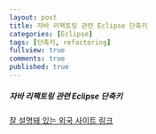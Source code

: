 ```yaml
---
layout: post
title: 자바 리팩토링 관련 Eclipse 단축키
categories: [Eclipse]
tags: [단축키, refactoring]
fullview: true
comments: true
published: true
---
```

##### 자바 리팩토링 관련 Eclipse 단축키

[잘 설명돼 있는 외국 사이트 링크 ](http://www.codejava.net/ides/eclipse/8-eclipse-shortcut-keys-for-code-refactoring)

